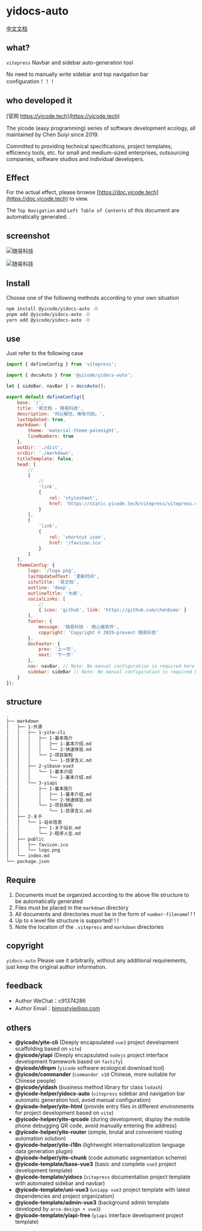 # yidocs-auto

[中文文档](./readme-en.md)

## what?

`vitepress` Navbar and sidebar auto-generation tool

No need to manually write sidebar and top navigation bar configuration！！！

## who developed it

[官网 https://yicode.tech](https://yicode.tech)

The yicode (easy programming) series of software development ecology, all maintained by Chen Suiyi since 2019.

Committed to providing technical specifications, project templates, efficiency tools, etc. for small and medium-sized enterprises, outsourcing companies, software studios and individual developers.

## Effect

For the actual effect, please browse [https://doc.yicode.tech](https://doc.yicode.tech) to view.

The `Top Navigation` and `Left Table of Contents` of this document are automatically generated. .

## screenshot

![随易科技](assets/1.png)

![随易科技](assets/2.png)

## Install

Choose one of the following methods according to your own situation

```bash
npm install @yicode/yidocs-auto -D
pnpm add @yicode/yidocs-auto -D
yarn add @yicode/yidocs-auto -D
```

## use

Just refer to the following case

```javascript
import { defineConfig } from 'vitepress';

import { docsAuto } from '@yicode/yidocs-auto';

let { sideBar, navBar } = docsAuto();

export default defineConfig({
    base: '/',
    title: '易文档 - 随易科技',
    description: '何以解忧，唯有代码。',
    lastUpdated: true,
    markdown: {
        theme: 'material-theme-palenight',
        lineNumbers: true
    },
    outDir: './dist',
    srcDir: './markdown',
    titleTemplate: false,
    head: [
        //
        [
            //
            'link',
            {
                rel: 'stylesheet',
                href: 'https://static.yicode.tech/vitepress/vitepress.css'
            }
        ],
        [
            'link',
            {
                rel: 'shortcut icon',
                href: '/favicon.ico'
            }
        ]
    ],
    themeConfig: {
        logo: '/logo.png',
        lastUpdatedText: '更新时间',
        siteTitle: '易文档',
        outline: 'deep',
        outlineTitle: '大纲',
        socialLinks: [
            //
            { icon: 'github', link: 'https://github.com/chenbimo' }
        ],
        footer: {
            message: '随易科技 - 用心做软件',
            copyright: 'Copyright © 2019-present 随易科技'
        },
        docFooter: {
            prev: '上一页',
            next: '下一页'
        },
        nav: navBar, // Note: No manual configuration is required here
        sidebar: sideBar // Note: No manual configuration is required here
    }
});
```

## structure

```bash
.
├── markdown
│   ├── 1-开源
│   │   ├── 1-yite-cli
│   │   │   ├── 1-基本简介
│   │   │   │   ├── 1-基本介绍.md
│   │   │   │   └── 2-快速体验.md
│   │   │   └── 2-项目架构
│   │   │       └── 1-目录含义.md
│   │   ├── 2-yibase-vue3
│   │   │   └── 1-基本介绍
│   │   │       └── 1-基本介绍.md
│   │   └── 3-yiapi
│   │       ├── 1-基本简介
│   │       │   ├── 1-基本介绍.md
│   │       │   └── 2-快速体验.md
│   │       └── 2-项目架构
│   │           └── 1-目录含义.md
│   ├── 2-关于
│   │   └── 1-站长信息
│   │       ├── 1-关于站长.md
│   │       └── 2-程序人生.md
│   ├── public
│   │   ├── favicon.ico
│   │   └── logo.png
│   └── index.md
└── package.json
```

## Require

1. Documents must be organized according to the above file structure to be automatically generated
2. Files must be placed in the `markdown` directory
3. All documents and directories must be in the form of `number-filename`! ! !
4. Up to `4` level file structure is supported! ! !
5. Note the location of the `.vitepress` and `markdown` directories

## copyright

`yidocs-auto` Please use it arbitrarily, without any additional requirements, just keep the original author information.

## feedback

-   Author WeChat：c91374286
-   Author Email：bimostyle@qq.com

## others

-   **@yicode/yite-cli** (Deeply encapsulated `vue3` project development scaffolding based on `vite`)
-   **@yicode/yiapi** (Deeply encapsulated `nodejs` project interface development framework based on `fastify`)
-   **@yicode/dlnpm** (`yicode` software ecological download tool)
-   **@yicode/commander** (`commander v10` Chinese, more suitable for Chinese people)
-   **@yicode/yidash** (business method library for class `lodash`)
-   **@yicode-helper/yidocs-auto** (`vitepress` sidebar and navigation bar automatic generation tool, avoid manual configuration)
-   **@yicode-helper/yite-html** (provide entry files in different environments for project development based on `vite`)
-   **@yicode-helper/yite-qrcode** (during development, display the mobile phone debugging QR code, avoid manually entering the address)
-   **@yicode-helper/yite-router** (simple, brutal and convenient routing automation solution)
-   **@yicode-helper/yite-i18n** (lightweight internationalization language data generation plugin)
-   **@yicode-helper/yite-chunk** (code automatic segmentation scheme)
-   **@yicode-template/base-vue3** (basic and complete `vue3` project development template)
-   **@yicode-template/yidocs** (`vitepress` documentation project template with automated sidebar and navbar)
-   **@yicode-template/uni-vue3** (`uniapp vue3` project template with latest dependencies and project organization)
-   **@yicode-template/admin-vue3** (background admin template developed by `arco-design + vue3`)
-   **@yicode-template/yiapi-free** (`yiapi` interface development project template)
